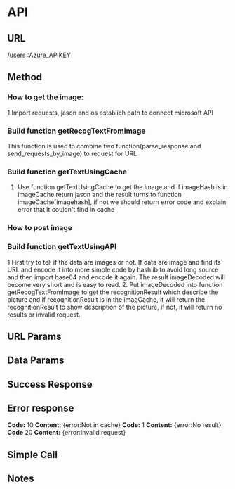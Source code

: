 # API 
## URL
/users :Azure_APIKEY
## Method
### How to get the image:
1.Import requests, jason and os establich path to connect microsoft API
### Build function getRecogTextFromImage 
This function is used to combine two function(parse_response and send_requests_by_image) to request for URL
### Build function getTextUsingCache 
1. Use function getTextUsingCache to get the image and if imageHash is in imageCache return jason and the result turns to function imageCache[imagehash], if not we should return error code and explain error that it couldn't find in cache

### How to post image
### Build function getTextUsingAPI 
1.First try to tell if the data are images or not. If data are image and find its URL and encode it into more simple code by hashlib to avoid long source and then import base64 and encode it again. The result imageDecoded will become very short and is easy to read. 
2. Put imageDecoded into function getRecogTextFromImage to get the recognitionResult which describe the picture and if recognitionResult is in the imagCache, it will return the recognitionResult to show description of the picture, if not, it will return no results or invalid request.
## URL Params
## Data Params
## Success Response
## Error response
**Code:** 10
**Content:** {error:Not in cache}
**Code:** 1
**Content:** {error:No result}
**Code** 20
**Content:** {error:Invalid request}
## Simple Call
## Notes
